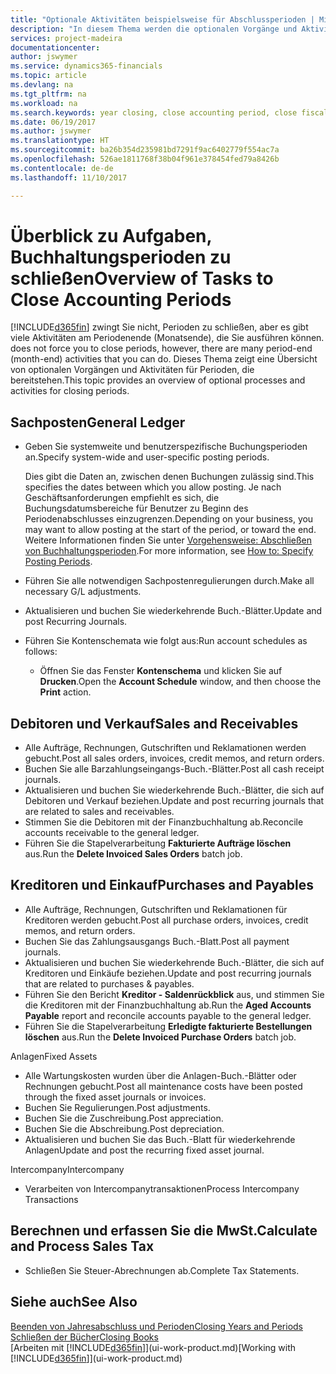 ```yaml
---
title: "Optionale Aktivitäten beispielsweise für Abschlussperioden | Microsoft Docs"
description: "In diesem Thema werden die optionalen Vorgänge und Aktivitäten Abschlussbuchhaltungsperioden in Dynamics 365 dargelegt."
services: project-madeira
documentationcenter: 
author: jswymer
ms.service: dynamics365-financials
ms.topic: article
ms.devlang: na
ms.tgt_pltfrm: na
ms.workload: na
ms.search.keywords: year closing, close accounting period, close fiscal year, aging, creditor payments, vendor payments
ms.date: 06/19/2017
ms.author: jswymer
ms.translationtype: HT
ms.sourcegitcommit: ba26b354d235981bd7291f9ac6402779f554ac7a
ms.openlocfilehash: 526ae1811768f38b04f961e378454fed79a8426b
ms.contentlocale: de-de
ms.lasthandoff: 11/10/2017

---
```

# <a name="overview-of-tasks-to-close-accounting-periods"></a><span data-ttu-id="96f2d-103">Überblick zu Aufgaben, Buchhaltungsperioden zu schließen</span><span class="sxs-lookup"><span data-stu-id="96f2d-103">Overview of Tasks to Close Accounting Periods</span></span>
[!INCLUDE[d365fin](includes/d365fin_md.md)]<span data-ttu-id="96f2d-104"> zwingt Sie nicht, Perioden zu schließen, aber es gibt viele Aktivitäten am Periodenende (Monatsende), die Sie ausführen können.</span><span class="sxs-lookup"><span data-stu-id="96f2d-104"> does not force you to close periods, however, there are many period-end (month-end) activities that you can do.</span></span> <span data-ttu-id="96f2d-105">Dieses Thema zeigt eine Übersicht von optionalen Vorgängen und Aktivitäten für Perioden, die bereitstehen.</span><span class="sxs-lookup"><span data-stu-id="96f2d-105">This topic provides an overview of optional processes and activities for closing periods.</span></span>  

## <a name="general-ledger"></a><span data-ttu-id="96f2d-106">Sachposten</span><span class="sxs-lookup"><span data-stu-id="96f2d-106">General Ledger</span></span>
* <span data-ttu-id="96f2d-107">Geben Sie systemweite und benutzerspezifische Buchungsperioden an.</span><span class="sxs-lookup"><span data-stu-id="96f2d-107">Specify system-wide and user-specific posting periods.</span></span>  

    <span data-ttu-id="96f2d-108">Dies gibt die Daten an, zwischen denen Buchungen zulässig sind.</span><span class="sxs-lookup"><span data-stu-id="96f2d-108">This specifies the dates between which you allow posting.</span></span> <span data-ttu-id="96f2d-109">Je nach Geschäftsanforderungen empfiehlt es sich, die Buchungsdatumsbereiche für Benutzer zu Beginn des Periodenabschlusses einzugrenzen.</span><span class="sxs-lookup"><span data-stu-id="96f2d-109">Depending on your business, you may want to allow posting at the start of the period, or toward the end.</span></span> <span data-ttu-id="96f2d-110">Weitere Informationen finden Sie unter [Vorgehensweise: Abschließen von Buchhaltungsperioden](finance-how-specify-posting-periods.md).</span><span class="sxs-lookup"><span data-stu-id="96f2d-110">For more information, see [How to: Specify Posting Periods](finance-how-specify-posting-periods.md).</span></span>  
* <span data-ttu-id="96f2d-111">Führen Sie alle notwendigen Sachpostenregulierungen durch.</span><span class="sxs-lookup"><span data-stu-id="96f2d-111">Make all necessary G/L adjustments.</span></span>  
* <span data-ttu-id="96f2d-112">Aktualisieren und buchen Sie wiederkehrende Buch.-Blätter.</span><span class="sxs-lookup"><span data-stu-id="96f2d-112">Update and post Recurring Journals.</span></span>  
  <!--* Process Consolidations-->
* <span data-ttu-id="96f2d-113">Führen Sie Kontenschemata wie folgt aus:</span><span class="sxs-lookup"><span data-stu-id="96f2d-113">Run account schedules as follows:</span></span>  
  * <span data-ttu-id="96f2d-114">Öffnen Sie das Fenster **Kontenschema** und klicken Sie auf **Drucken**.</span><span class="sxs-lookup"><span data-stu-id="96f2d-114">Open the **Account Schedule** window, and then choose the **Print** action.</span></span>  

## <a name="sales-and-receivables"></a><span data-ttu-id="96f2d-115">Debitoren und Verkauf</span><span class="sxs-lookup"><span data-stu-id="96f2d-115">Sales and Receivables</span></span>
* <span data-ttu-id="96f2d-116">Alle Aufträge, Rechnungen, Gutschriften und Reklamationen werden gebucht.</span><span class="sxs-lookup"><span data-stu-id="96f2d-116">Post all sales orders, invoices, credit memos, and return orders.</span></span>  
* <span data-ttu-id="96f2d-117">Buchen Sie alle Barzahlungseingangs-Buch.-Blätter.</span><span class="sxs-lookup"><span data-stu-id="96f2d-117">Post all cash receipt journals.</span></span>  
* <span data-ttu-id="96f2d-118">Aktualisieren und buchen Sie wiederkehrende Buch.-Blätter, die sich auf Debitoren und Verkauf beziehen.</span><span class="sxs-lookup"><span data-stu-id="96f2d-118">Update and post recurring journals that are related to sales and receivables.</span></span>  
* <span data-ttu-id="96f2d-119">Stimmen Sie die Debitoren mit der Finanzbuchhaltung ab.</span><span class="sxs-lookup"><span data-stu-id="96f2d-119">Reconcile accounts receivable to the general ledger.</span></span>  
* <span data-ttu-id="96f2d-120">Führen Sie die Stapelverarbeitung **Fakturierte Aufträge löschen** aus.</span><span class="sxs-lookup"><span data-stu-id="96f2d-120">Run the **Delete Invoiced Sales Orders** batch job.</span></span>  

## <a name="purchases-and-payables"></a><span data-ttu-id="96f2d-121">Kreditoren und Einkauf</span><span class="sxs-lookup"><span data-stu-id="96f2d-121">Purchases and Payables</span></span>
* <span data-ttu-id="96f2d-122">Alle Aufträge, Rechnungen, Gutschriften und Reklamationen für Kreditoren werden gebucht.</span><span class="sxs-lookup"><span data-stu-id="96f2d-122">Post all purchase orders, invoices, credit memos, and return orders.</span></span>  
* <span data-ttu-id="96f2d-123">Buchen Sie das Zahlungsausgangs Buch.-Blatt.</span><span class="sxs-lookup"><span data-stu-id="96f2d-123">Post all payment journals.</span></span>  
* <span data-ttu-id="96f2d-124">Aktualisieren und buchen Sie wiederkehrende Buch.-Blätter, die sich auf Kreditoren und Einkäufe beziehen.</span><span class="sxs-lookup"><span data-stu-id="96f2d-124">Update and post recurring journals that are related to purchases & payables.</span></span>  
* <span data-ttu-id="96f2d-125">Führen Sie den Bericht **Kreditor - Saldenrückblick** aus, und stimmen Sie die Kreditoren mit der Finanzbuchhaltung ab.</span><span class="sxs-lookup"><span data-stu-id="96f2d-125">Run the **Aged Accounts Payable** report and reconcile accounts payable to the general ledger.</span></span>  
* <span data-ttu-id="96f2d-126">Führen Sie die Stapelverarbeitung **Erledigte fakturierte Bestellungen löschen** aus.</span><span class="sxs-lookup"><span data-stu-id="96f2d-126">Run the **Delete Invoiced Purchase Orders** batch job.</span></span>  

<span data-ttu-id="96f2d-127">Anlagen</span><span class="sxs-lookup"><span data-stu-id="96f2d-127">Fixed Assets</span></span>
* <span data-ttu-id="96f2d-128">Alle Wartungskosten wurden über die Anlagen-Buch.-Blätter oder Rechnungen gebucht.</span><span class="sxs-lookup"><span data-stu-id="96f2d-128">Post all maintenance costs have been posted through the fixed asset journals or invoices.</span></span>
* <span data-ttu-id="96f2d-129">Buchen Sie Regulierungen.</span><span class="sxs-lookup"><span data-stu-id="96f2d-129">Post adjustments.</span></span>
* <span data-ttu-id="96f2d-130">Buchen Sie die Zuschreibung.</span><span class="sxs-lookup"><span data-stu-id="96f2d-130">Post appreciation.</span></span>
* <span data-ttu-id="96f2d-131">Buchen Sie die Abschreibung.</span><span class="sxs-lookup"><span data-stu-id="96f2d-131">Post depreciation.</span></span>
* <span data-ttu-id="96f2d-132">Aktualisieren und buchen Sie das Buch.-Blatt für wiederkehrende Anlagen</span><span class="sxs-lookup"><span data-stu-id="96f2d-132">Update and post the recurring fixed asset journal.</span></span>

<span data-ttu-id="96f2d-133">Intercompany</span><span class="sxs-lookup"><span data-stu-id="96f2d-133">Intercompany</span></span>
* <span data-ttu-id="96f2d-134">Verarbeiten von Intercompanytransaktionen</span><span class="sxs-lookup"><span data-stu-id="96f2d-134">Process Intercompany Transactions</span></span>

## <a name="calculate-and-process-sales-tax"></a><span data-ttu-id="96f2d-135">Berechnen und erfassen Sie die MwSt.</span><span class="sxs-lookup"><span data-stu-id="96f2d-135">Calculate and Process Sales Tax</span></span>
* <span data-ttu-id="96f2d-136">Schließen Sie Steuer-Abrechnungen ab.</span><span class="sxs-lookup"><span data-stu-id="96f2d-136">Complete Tax Statements.</span></span>  

## <a name="see-also"></a><span data-ttu-id="96f2d-137">Siehe auch</span><span class="sxs-lookup"><span data-stu-id="96f2d-137">See Also</span></span>
[<span data-ttu-id="96f2d-138">Beenden von Jahresabschluss und Perioden</span><span class="sxs-lookup"><span data-stu-id="96f2d-138">Closing Years and Periods</span></span>](year-close-years-periods.md)  
[<span data-ttu-id="96f2d-139">Schließen der Bücher</span><span class="sxs-lookup"><span data-stu-id="96f2d-139">Closing Books</span></span>](year-close-books.md)  
<span data-ttu-id="96f2d-140">[Arbeiten mit [!INCLUDE[d365fin](includes/d365fin_md.md)]](ui-work-product.md)</span><span class="sxs-lookup"><span data-stu-id="96f2d-140">[Working with [!INCLUDE[d365fin](includes/d365fin_md.md)]](ui-work-product.md)</span></span>

